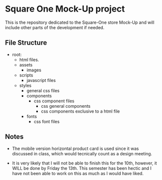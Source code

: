 # Square One Mock-Up project

This is the repository dedicated to the Square-One store Mock-Up and will include other parts of the development if needed.

## File Structure
- root:
  - html files.
  - assets
    - images
  - scripts
    - javascript files
  - styles
    - general css files
    - components
      - css component files
        - css general components
        - css components exclusive to a html file
    - fonts
      - css font files

## Notes
- The mobile version horizontal product card is used since it was discussed in class, which would tecnically count as a design meeting.

- It is very likely that I will not be able to finish this for the 10th, however, it WILL be done by Friday the 13th. This semester has been hectic and I have not been able to work on this as much as I would have liked.